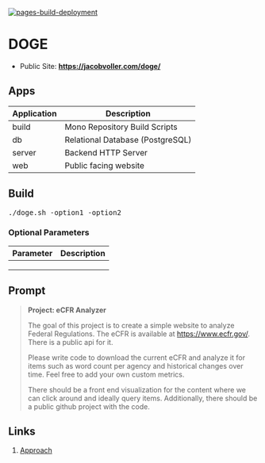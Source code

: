 [![pages-build-deployment](https://github.com/JacobVoller/doge/actions/workflows/pages/pages-build-deployment/badge.svg)](https://github.com/JacobVoller/doge/actions/workflows/pages/pages-build-deployment)

# DOGE

* Public Site: **https://jacobvoller.com/doge/**

## Apps

| Application | Description                      |
| ----------- | -------------------------------- |
| build       | Mono Repository Build Scripts    |
| db          | Relational Database (PostgreSQL) |
| server      | Backend HTTP Server              |
| web         | Public facing website            |

## Build

<pre>
./doge.sh -option1 -option2
</pre>

### Optional Parameters

| Parameter | Description                                |
| --------- | ------------------------------------------ |
|           |  |
|        |                              |
|        |                      |

## Prompt

> **Project: eCFR Analyzer**
>
> The goal of this project is to create a simple website to analyze Federal Regulations. The eCFR is available at https://www.ecfr.gov/. There is a public api for it.
>
> Please write code to download the current eCFR and analyze it for items such as word count per agency and historical changes over time. Feel free to add your own custom metrics.
> 
> There should be a front end visualization for the content where we can click around and ideally query items. Additionally, there should be a public github project with the code.

## Links

1. [Approach](readmes/approach.md)
